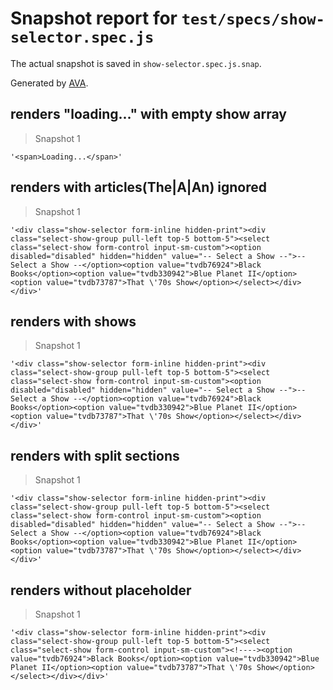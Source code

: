 # Snapshot report for `test/specs/show-selector.spec.js`

The actual snapshot is saved in `show-selector.spec.js.snap`.

Generated by [AVA](https://ava.li).

## renders "loading..." with empty show array

> Snapshot 1

    '<span>Loading...</span>'

## renders with articles(The|A|An) ignored

> Snapshot 1

    '<div class="show-selector form-inline hidden-print"><div class="select-show-group pull-left top-5 bottom-5"><select class="select-show form-control input-sm-custom"><option disabled="disabled" hidden="hidden" value="-- Select a Show --">-- Select a Show --</option><option value="tvdb76924">Black Books</option><option value="tvdb330942">Blue Planet II</option><option value="tvdb73787">That \'70s Show</option></select></div></div>'

## renders with shows

> Snapshot 1

    '<div class="show-selector form-inline hidden-print"><div class="select-show-group pull-left top-5 bottom-5"><select class="select-show form-control input-sm-custom"><option disabled="disabled" hidden="hidden" value="-- Select a Show --">-- Select a Show --</option><option value="tvdb76924">Black Books</option><option value="tvdb330942">Blue Planet II</option><option value="tvdb73787">That \'70s Show</option></select></div></div>'

## renders with split sections

> Snapshot 1

    '<div class="show-selector form-inline hidden-print"><div class="select-show-group pull-left top-5 bottom-5"><select class="select-show form-control input-sm-custom"><option disabled="disabled" hidden="hidden" value="-- Select a Show --">-- Select a Show --</option><option value="tvdb76924">Black Books</option><option value="tvdb330942">Blue Planet II</option><option value="tvdb73787">That \'70s Show</option></select></div></div>'

## renders without placeholder

> Snapshot 1

    '<div class="show-selector form-inline hidden-print"><div class="select-show-group pull-left top-5 bottom-5"><select class="select-show form-control input-sm-custom"><!----><option value="tvdb76924">Black Books</option><option value="tvdb330942">Blue Planet II</option><option value="tvdb73787">That \'70s Show</option></select></div></div>'
